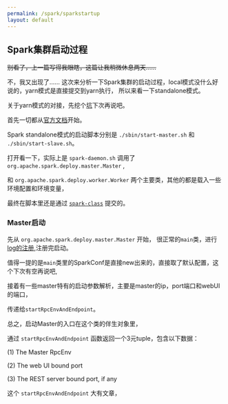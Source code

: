 ```yaml
---
permalink: /spark/sparkstartup
layout: default
---
```

## Spark集群启动过程

~~别看了，上一篇写得我眼瞎，这篇让我稍微休息两天……~~

不，我又出现了……
这次来分析一下Spark集群的启动过程，local模式没什么好说的，yarn模式是直接提交到yarn执行，
所以来看一下standalone模式。

关于yarn模式的对接，先挖个[坑](/spark/yarn)下次再说吧。

首先一切都从[官方文档](https://spark.apache.org/docs/2.4.0/spark-standalone.html)开始。

Spark standalone模式的启动脚本分别是 `./sbin/start-master.sh` 和 `./sbin/start-slave.sh`。

打开看一下，实际上是 `spark-daemon.sh` 调用了 `org.apache.spark.deploy.master.Master` ,

和 `org.apache.spark.deploy.worker.Worker` 两个主要类，其他的都是载入一些环境配置和环境变量，

最终在脚本里还是通过 [`spark-class`](/spark/appendix/appendix) 提交的。

### Master启动

先从 `org.apache.spark.deploy.master.Master` 开始，
很正常的`main`类，进行[log的注册](/spark/aappendix/#关于Master启动时的log注册),注册完启动。

值得一提的是`main`类里的SparkConf是直接new出来的，直接取了默认配置，这个下次有空再说吧,

接着有一些master特有的启动参数解析，主要是master的ip，port端口和webUI的端口，

传递给`startRpcEnvAndEndpoint`。

总之，启动Master的入口在这个类的伴生对象里，

通过 `startRpcEnvAndEndpoint` 函数返回一个3元tuple，包含以下数据：


(1) The Master RpcEnv

(2) The web UI bound port

(3) The REST server bound port, if any

这个 `startRpcEnvAndEndpoint` 大有文章，
